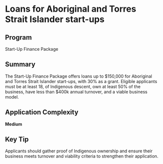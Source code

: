 # Loans for Aboriginal and Torres Strait Islander start-ups
  
## Program
Start-Up Finance Package

## Summary
The Start-Up Finance Package offers loans up to $150,000 for Aboriginal and Torres Strait Islander start-ups, with 30% as a grant. Eligible applicants must be at least 18, of Indigenous descent, own at least 50% of the business, have less than $400k annual turnover, and a viable business model.

## Application Complexity
**Medium**

## Key Tip
Applicants should gather proof of Indigenous ownership and ensure their business meets turnover and viability criteria to strengthen their application.
